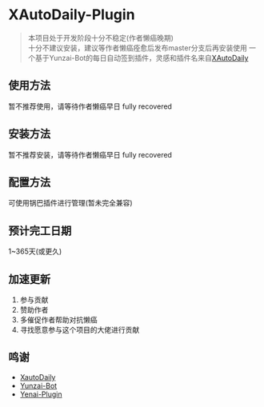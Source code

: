 # XAutoDaily-Plugin

> 本项目处于开发阶段十分不稳定(作者懒癌晚期)  
> 十分不建议安装，建议等作者懒癌痊愈后发布master分支后再安装使用
一个基于Yunzai-Bot的每日自动签到插件，灵感和插件名来自[XAutoDaily](https://github.com/LuckyPray/XAutoDaily)

## 使用方法

暂不推荐使用，请等待作者懒癌早日 fully recovered

## 安装方法

暂不推荐安装，请等待作者懒癌早日 fully recovered

## 配置方法

可使用锅巴插件进行管理(暂未完全兼容)

## 预计完工日期

1~365天(或更久)

## 加速更新

1. 参与贡献
2. 赞助作者
3. 多催促作者帮助对抗懒癌
4. 寻找愿意参与这个项目的大佬进行贡献

## 鸣谢

- [XautoDaily](https://github.com/LuckyPray/XAutoDaily)
- [Yunzai-Bot](https://gitee.com/Yunzai-Bot/Yunzai-Bot)
- [Yenai-Plugin](https://github.com/yeyang52/yenai-plugin)
